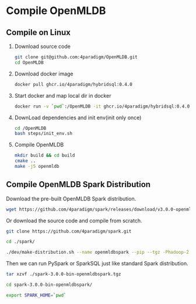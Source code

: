 # Compile OpenMLDB

## Compile on Linux
1. Download source code
    ```bash
    git clone git@github.com:4paradigm/OpenMLDB.git
    cd OpenMLDB
    ```
2. Download docker image
    ```bash
    docker pull ghcr.io/4paradigm/hybridsql:0.4.0
    ```
3. Start docker and map local dir in docker
    ```bash
    docker run -v `pwd`:/OpenMLDB -it ghcr.io/4paradigm/hybridsql:0.4.0 bash
    ```
4. DownLoad dependencies and init env(init only once)
    ```bash
    cd /OpenMLDB
    bash steps/init_env.sh  
    ``` 
5. Compile OpenMLDB
    ```bash
    mkdir build && cd build
    cmake ..
    make -j5 openmldb
    ```

## Compile OpenMLDB Spark Distribution

Download the pre-built OpenMLDB Spark distribution.

```bash
wget https://github.com/4paradigm/spark/releases/download/v3.0.0-openmldb0.2.3/spark-3.0.0-bin-openmldbspark.tgz
```

Or download the source code and compile from scratch.

```bash
git clone https://github.com/4paradigm/spark.git

cd ./spark/

./dev/make-distribution.sh --name openmldbspark --pip --tgz -Phadoop-2.7 -Pyarn -Pallinone
```

Then we can run PySpark or SparkSQL just like standard Spark distribution.

```bash
tar xzvf ./spark-3.0.0-bin-openmldbspark.tgz

cd spark-3.0.0-bin-openmldbspark/

export SPARK_HOME=`pwd`
```
